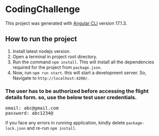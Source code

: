 # CodingChallenge

This project was generated with [Angular CLI](https://github.com/angular/angular-cli) version 17.1.3.

## How to run the project

1. Install latest nodejs version.
2. Open a terminal in project root directory.
3. Run the command `npm install`. This will install all the dependencies required for the project from `package.json`.
4. Now, run `npm run start`. this will start a development server. So, Navigate to `http://localhost:4200/`. 

### The user has to be authorized before accessing the flight details form. so, use the below test user credentials.
<pre>
email: abc@gmail.com
password: abc1234@
</pre>

if you face any errors in running application, kindly delete `package-lock.json` and re-run `npm install`.
